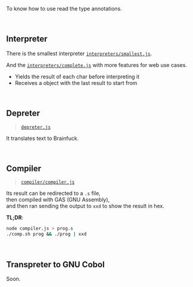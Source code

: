 To know how to use read the type annotations.

<br/>

## Interpreter
There is the smallest interpreter [`interpreters/smallest.js`](interpreters/smallest.js).

And the [`interpreters/complete.js`](interpreters/complete.js) with more features for web use cases.
- Yields the result of each char before interpreting it
- Receives a object with the last result to start from

<br/>

## Depreter
> [`depreter.js`](depreter.js)

It translates text to Brainfuck.

<br/>

## Compiler
> [`compiler/compiler.js`](compiler/compiler.js)

Its result can be redirected to a `.s` file,  
then compiled with GAS (GNU Assembly),  
and then ran sending the output to `xxd` to show the result in hex.

**TL;DR**:
```bash
node compiler.js > prog.s
./comp.sh prog && ./prog | xxd
```

<br/>

## Transpreter to GNU Cobol
Soon.
